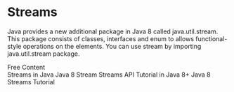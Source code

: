 # Streams

Java provides a new additional package in Java 8 called java.util.stream. This package consists of classes, interfaces and enum to allows functional-style operations on the elements. You can use stream by importing java.util.stream package.


<ResourceGroupTitle>Free Content</ResourceGroupTitle>   
<BadgeLink colorScheme='yellow' badgeText='Read' href='https://www.geeksforgeeks.org/stream-in-java/'>Streams in Java</BadgeLink>
<BadgeLink colorScheme='yellow' badgeText='Read' href='https://www.javatpoint.com/java-8-stream'>Java 8 Stream</BadgeLink>
<BadgeLink badgeText='Watch' href='https://www.youtube.com/watch?v=VNovNwHr9jY'>Streams API Tutorial in Java 8+</BadgeLink>
<BadgeLink colorScheme='purple' badgeText='Watch' href='https://www.youtube.com/watch?v=t1-YZ6bF-g0'>Java 8 Streams Tutorial</BadgeLink>